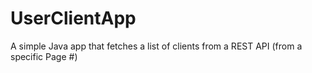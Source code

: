 # UserClientApp
A simple Java app that fetches a list of clients from a REST API (from a specific Page #)
